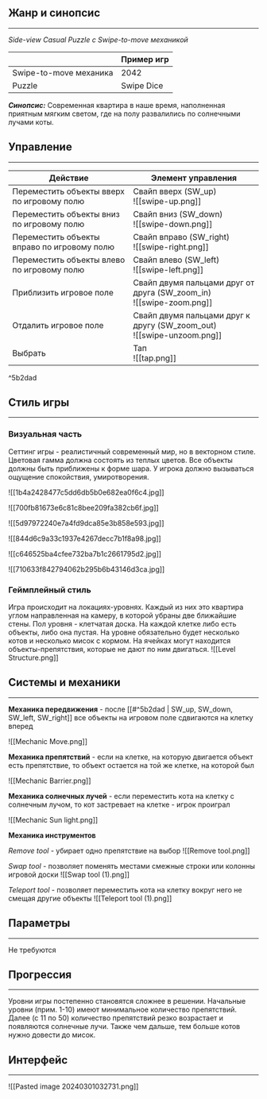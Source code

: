 ## Жанр и синопсис
---
*Side-view Casual Puzzle с Swipe-to-move механикой*

|                        | Пример игр |
| ---------------------- | ---------- |
| Swipe-to-move механика | 2042       |
| Puzzle                 | Swipe Dice |
***Синопсис:***
Современная квартира в наше время, наполненная приятным мягким светом, где на полу развалились по солнечными лучами коты. 

## Управление
---

| Действие                                    | Элемент управления                                                       |
| ------------------------------------------- | ------------------------------------------------------------------------ |
| Переместить объекты вверх по игровому полю  | Свайп вверх (SW_up)<br>![[swipe-up.png]]                                 |
| Переместить объекты вниз по игровому полю   | Свайп вниз (SW_down)<br> ![[swipe-down.png]]                             |
| Переместить объекты вправо по игровому полю | Свайп вправо (SW_right)<br>![[swipe-right.png]]                          |
| Переместить объекты влево по игровому полю  | Свайп влево (SW_left)<br>![[swipe-left.png]]                             |
| Приблизить игровое поле                     | Свайп двумя пальцами друг от друга (SW_zoom_in)<br>![[swipe-zoom.png]]   |
| Отдалить игровое поле                       | Свайп двумя пальцами друг к другу (SW_zoom_out)<br>![[swipe-unzoom.png]] |
| Выбрать                                     | Тап<br>![[tap.png]]                                                      |

^5b2dad

## Стиль игры
---
### Визуальная часть

Сеттинг игры - реалистичный современный мир, но в векторном стиле. Цветовая гамма должна состоять из теплых цветов. Все объекты должны быть приближены к форме шара. У игрока должно вызываться ощущение спокойствия, умиротворения.

![[1b4a2428477c5dd6db5b0e682ea0f6c4.jpg]]

![[700fb81673e6c81c8bee209fa382cb6f.jpg]]

![[5d97972240e7a4fd9dca85e3b858e593.jpg]]

![[844d6c9a33c1937e4267decc7b1f8a98.jpg]]

![[c646525ba4cfee732ba7b1c2661795d2.jpg]]

![[710633f842794062b295b6b43146d3ca.jpg]]
### Геймплейный стиль

Игра происходит на локациях-уровнях. Каждый из них это квартира углом направленная на камеру, в которой убраны две ближайшие стены. Пол уровня - клетчатая доска. На каждой клетке либо есть объекты, либо она пустая. На уровне обязательно будет несколько котов и несколько мисок с кормом. На ячейках могут находится объекты-препятствия, которые не дают по ним двигаться.
![[Level Structure.png]]
## Системы и механики
---
**Механика передвижения** - после [[#^5b2dad | SW_up, SW_down, SW_left, SW_right]] все объекты на игровом поле сдвигаются на клетку вперед

![[Mechanic Move.png]]

**Механика препятствий** - если на клетке, на которую двигается объект есть препятствие, то объект остается на той же клетке, на которой был

![[Mechanic Barrier.png]]

**Механика солнечных лучей** - если переместить кота на клетку с солнечным лучом, то кот застревает на клетке - игрок проиграл

![[Mechanic Sun light.png]]

**Механика инструментов**

*Remove tool* - убирает одно препятствие на выбор
![[Remove tool.png]]

*Swap tool* - позволяет поменять местами смежные строки или колонны игровой доски
![[Swap tool (1).png]]

*Teleport tool* - позволяет переместить кота на клетку вокруг него не смещая другие объекты
![[Teleport tool (1).png]]

## Параметры
---
Не требуются
## Прогрессия
---
Уровни игры постепенно становятся сложнее в решении. Начальные уровни (прим. 1-10) имеют минимальное количество препятствий. Далее (с 11 по 50) количество препятствий резко возрастает и появляются солнечные лучи. Также чем дальше, тем больше котов нужно довести до мисок.
## Интерфейс
---

![[Pasted image 20240301032731.png]]